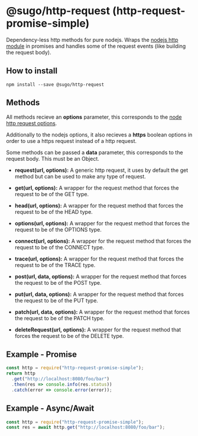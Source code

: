 # **@sugo/http-request (http-request-promise-simple)**

Dependency-less http methods for pure nodejs. Wraps the [nodejs http module](https://nodejs.org/api/http.html) in promises and handles some of the request events (like building the request body).

## **How to install**

```shell
npm install --save @sugo/http-request
```

## **Methods**

All methods recieve an **options** parameter, this corresponds to the [node http request options](https://nodejs.org/api/http.html#http_http_request_options_callback).

Additionally to the nodejs options, it also recieves a **https** boolean options in order to use a https request instead of a http request.

Some methods can be passed a **data** parameter, this corresponds to the request body. This must be an Object.

- **request(url, options):** A generic http request, it uses by default the get method but can be used to make any type of request.

- **get(url, options):** A wrapper for the request method that forces the request to be of the GET type.

- **head(url, options):** A wrapper for the request method that forces the request to be of the HEAD type.

- **options(url, options):** A wrapper for the request method that forces the request to be of the OPTIONS type.

- **connect(url, options):** A wrapper for the request method that forces the request to be of the CONNECT type.

- **trace(url, options):** A wrapper for the request method that forces the request to be of the TRACE type.

- **post(url, data, options):** A wrapper for the request method that forces the request to be of the POST type.

- **put(url, data, options):** A wrapper for the request method that forces the request to be of the PUT type.

- **patch(url, data, options):** A wrapper for the request method that forces the request to be of the PATCH type.

- **deleteRequest(url, options):** A wrapper for the request method that forces the request to be of the DELETE type.

## **Example - Promise**

```javascript
const http = require("http-request-promise-simple");
return http
  .get("http://localhost:8080/foo/bar")
  .then(res => console.info(res.status))
  .catch(error => console.error(error));
```

## **Example - Async/Await**

```javascript
const http = require("http-request-promise-simple");
const res = await http.get("http://localhost:8080/foo/bar");
```
